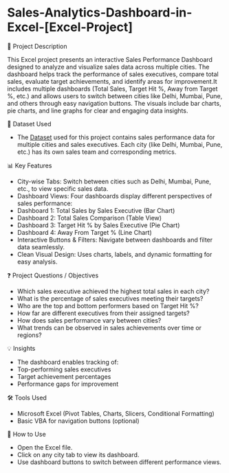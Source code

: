 # Sales-Analytics-Dashboard-in-Excel-[Excel-Project]
📘 Project Description

This Excel project presents an interactive Sales Performance Dashboard designed to analyze and visualize sales data across multiple cities. The dashboard helps track the performance of sales executives, compare total sales, evaluate target achievements, and identify areas for improvement.It includes multiple dashboards (Total Sales, Target Hit %, Away from Target %, etc.) and allows users to switch between cities like Delhi, Mumbai, Pune, and others through easy navigation buttons. The visuals include bar charts, pie charts, and line graphs for clear and engaging data insights.


📂 Dataset Used
- The <a href="https://github.com/shubhamydv10/Sales-Analytics-Dashboard-in-Excel---Excel-Project/blob/main/Excel%20Dataset.xlsx">Dataset</a> used for this project contains sales performance data for multiple cities and sales executives. Each city (like Delhi, Mumbai, Pune, etc.) has its own sales team and corresponding metrics.
  

📊 Key Features

- City-wise Tabs: Switch between cities such as Delhi, Mumbai, Pune, etc., to view specific sales data.
- Dashboard Views: Four dashboards display different perspectives of sales performance:
- Dashboard 1: Total Sales by Sales Executive (Bar Chart)
- Dashboard 2: Total Sales Comparison (Table View)
- Dashboard 3: Target Hit % by Sales Executive (Pie Chart)
- Dashboard 4: Away From Target % (Line Chart)
- Interactive Buttons & Filters: Navigate between dashboards and filter data seamlessly.
- Clean Visual Design: Uses charts, labels, and dynamic formatting for easy analysis.


❓ Project Questions / Objectives

- Which sales executive achieved the highest total sales in each city?
- What is the percentage of sales executives meeting their targets?
- Who are the top and bottom performers based on Target Hit %?
- How far are different executives from their assigned targets?
- How does sales performance vary between cities?
- What trends can be observed in sales achievements over time or regions?


💡 Insights

- The dashboard enables tracking of:
- Top-performing sales executives
- Target achievement percentages
- Performance gaps for improvement


🛠️ Tools Used

- Microsoft Excel (Pivot Tables, Charts, Slicers, Conditional Formatting)
- Basic VBA for navigation buttons (optional)

  
📁 How to Use

- Open the Excel file.
- Click on any city tab to view its dashboard.
- Use dashboard buttons to switch between different performance views.

  
